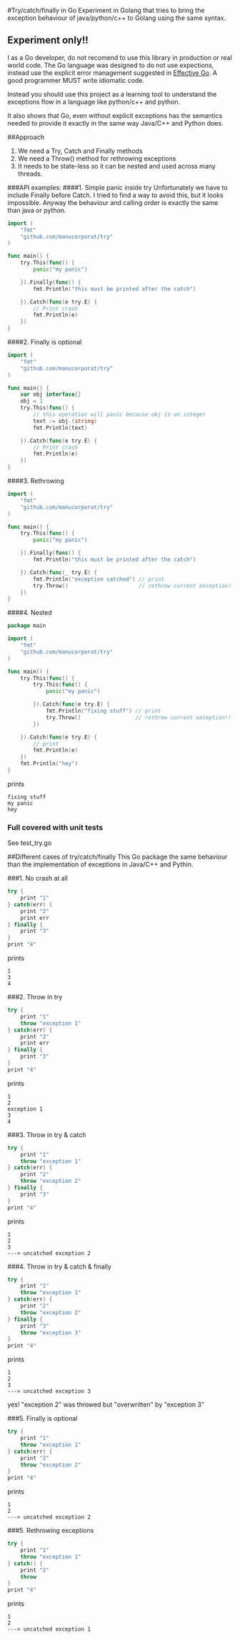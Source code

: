 #Try/catch/finally in Go
Experiment in Golang that tries to bring the exception behaviour of java/python/c++ to Golang using the same syntax.

## Experiment only!!
I as a Go developer, do not recomend to use this library in production or real world code.
The Go language was designed to do not use expections, instead use the explicit error management suggested in [Effective Go](http://golang.org/doc/effective_go.html). A good programmer MUST write idiomatic code.

Instead you should use this project as a learning tool to understand the exceptions flow in a language like python/c++ and python.

It also shows that Go, even without explicit exceptions has the semantics needed to provide it exactly in the same way Java/C++ and Python does.


##Approach

1. We need a Try, Catch and Finally methods
2. We need a Throw() method for rethrowing exceptions
3. It needs to be state-less so it can be nested and used across many threads.

###API examples:
####1. Simple panic inside try
Unfortunately we have to include Finally before Catch. I tried to find a way to avoid this, but it looks impossible. Anyway the behaviour and calling order is exactly the same than java or python.

```go
import (
	"fmt"
	"github.com/manucorporat/try"
)

func main() {
	try.This(func() {
		panic("my panic")

	}).Finally(func() {
		fmt.Println("this must be printed after the catch")

	}).Catch(func(e try.E) {
		// Print crash
		fmt.Println(e)
	})
}
```

####2. Finally is optional

```go
import (
	"fmt"
	"github.com/manucorporat/try"
)

func main() {
	var obj interface{}
	obj = 2
	try.This(func() {
		// this operation will panic because obj is an integer
		text := obj.(string)
		fmt.Println(text)

	}).Catch(func(e try.E) {
		// Print crash
		fmt.Println(e)
	})
}
```


####3. Rethrowing

```go
import (
	"fmt"
	"github.com/manucorporat/try"
)

func main() {
	try.This(func() {
		panic("my panic")

	}).Finally(func() {
		fmt.Println("this must be printed after the catch")

	}).Catch(func(_ try.E) {
		fmt.Println("exception catched") // print
		try.Throw()                      // rethrow current exception!!
	})
}
```

####4. Nested

```go
package main

import (
	"fmt"
	"github.com/manucorporat/try"
)

func main() {
	try.This(func() {
		try.This(func() {
			panic("my panic")

		}).Catch(func(e try.E) {
			fmt.Println("fixing stuff") // print
			try.Throw()                 // rethrow current exception!!
		})

	}).Catch(func(e try.E) {
		// print
		fmt.Println(e)
	})
	fmt.Println("hey")
}
```
prints
```
fixing stuff
my panic
hey
```

### Full covered with unit tests
See test_try.go



##Different cases of try/catch/finally
This Go package the same behaviour than the implementation of exceptions in Java/C++ and Pythin.


###1. No crash at all

```java
try {
	print "1"
} catch(err) {
	print "2"
	print err
} finally {
	print "3"
}
print "4"
```
prints
```
1
3
4
```

###2. Throw in try

```java
try {
	print "1"
	throw "exception 1"
} catch(err) {
	print "2"
	print err
} finally {
	print "3"
}
print "4"
```
prints
```
1
2
exception 1
3
4
```

###3. Throw in try & catch

```java
try {
	print "1"
	throw "exception 1"
} catch(err) {
	print "2"
	throw "exception 2"
} finally {
	print "3"
}
print "4"
```
prints
```
1
2
3
---> uncatched exception 2
```

###4. Throw in try & catch & finally

```java
try {
	print "1"
	throw "exception 1"
} catch(err) {
	print "2"
	throw "exception 2"
} finally {
	print "3"
	throw "exception 3"
}
print "4"
```
prints
```
1
2
3
---> uncatched exception 3
```
yes! "exception 2" was throwed but "overwritten" by "exception 3"

###5. Finally is optional

```java
try {
	print "1"
	throw "exception 1"
} catch(err) {
	print "2"
	throw "exception 2"
}
print "4"
```
prints
```
1
2
---> uncatched exception 2
```

###5. Rethrowing exceptions

```java
try {
	print "1"
	throw "exception 1"
} catch() {
	print "2"
	throw
}
print "4"
```
prints
```
1
2
---> uncatched exception 1
```

